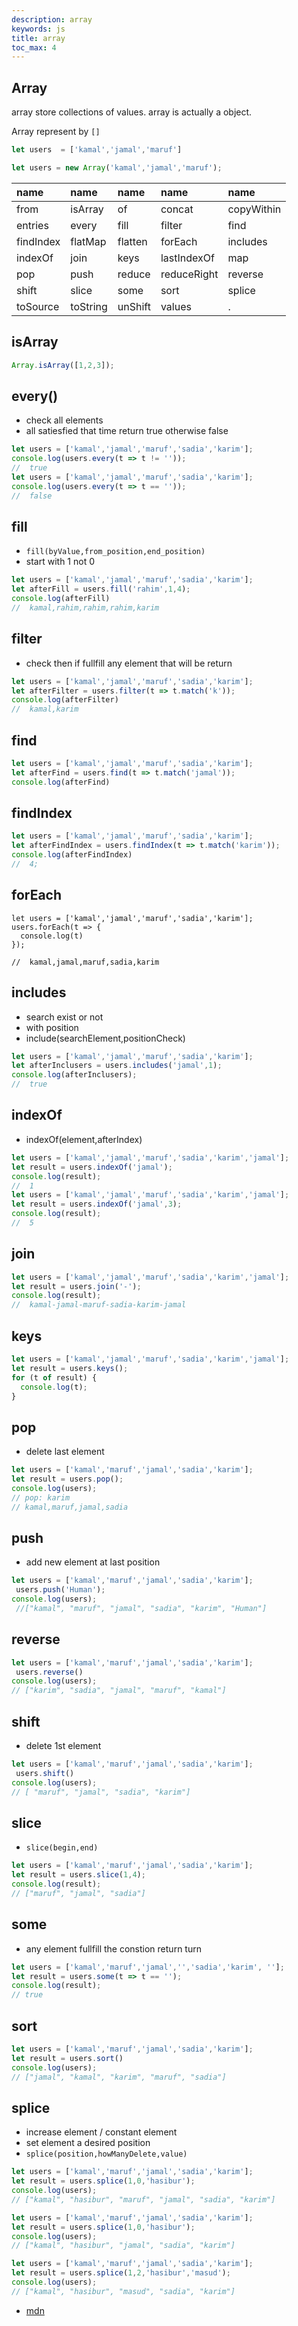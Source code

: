 ```yaml
---
description: array
keywords: js
title: array
toc_max: 4
---
```


## Array

array store collections of values. array is actually a object.

Array represent by `[]`

```js
let users  = ['kamal','jamal','maruf']
```

```js
let users = new Array('kamal','jamal','maruf');
```

| name | name     |name     |name     |name     |
| :------------- | :------------- |:------------- |:------------- |:------------- |
|from|isArray|of|concat|copyWithin|
|entries|every|fill|filter|find|
|findIndex|flatMap|flatten|forEach|includes|
|indexOf|join|keys|lastIndexOf|map|
|pop|push|reduce|reduceRight|reverse|
|shift|slice|some|sort|splice|
|toSource|toString|unShift|values|.|

## isArray

```js
Array.isArray([1,2,3]);
```
## every()

* check all elements
* all satiesfied that time return true otherwise false

```js
let users = ['kamal','jamal','maruf','sadia','karim'];
console.log(users.every(t => t != ''));
//  true
let users = ['kamal','jamal','maruf','sadia','karim'];
console.log(users.every(t => t == ''));
//  false
```

## fill

* `fill(byValue,from_position,end_position)`
* start with  1 not 0

```js
let users = ['kamal','jamal','maruf','sadia','karim'];
let afterFill = users.fill('rahim',1,4);
console.log(afterFill)
//  kamal,rahim,rahim,rahim,karim
```

## filter

* check then if fullfill any element that will be return

```js
let users = ['kamal','jamal','maruf','sadia','karim'];
let afterFilter = users.filter(t => t.match('k'));
console.log(afterFilter)
//  kamal,karim
```

## find

```js
let users = ['kamal','jamal','maruf','sadia','karim'];
let afterFind = users.find(t => t.match('jamal'));
console.log(afterFind)
```

## findIndex

```js
let users = ['kamal','jamal','maruf','sadia','karim'];
let afterFindIndex = users.findIndex(t => t.match('karim'));
console.log(afterFindIndex)
//  4;
```
## forEach

```JS
let users = ['kamal','jamal','maruf','sadia','karim'];
users.forEach(t => {
  console.log(t)
});

//  kamal,jamal,maruf,sadia,karim
```
## includes

* search exist or not
* with position
* include(searchElement,positionCheck)

```js
let users = ['kamal','jamal','maruf','sadia','karim'];
let afterInclusers = users.includes('jamal',1);
console.log(afterInclusers);
//  true
```

## indexOf

* indexOf(element,afterIndex)

```js
let users = ['kamal','jamal','maruf','sadia','karim','jamal'];
let result = users.indexOf('jamal');
console.log(result);
//  1
let users = ['kamal','jamal','maruf','sadia','karim','jamal'];
let result = users.indexOf('jamal',3);
console.log(result);
//  5
```
## join

```js
let users = ['kamal','jamal','maruf','sadia','karim','jamal'];
let result = users.join('-');
console.log(result);
//  kamal-jamal-maruf-sadia-karim-jamal
```

## keys

```js
let users = ['kamal','jamal','maruf','sadia','karim','jamal'];
let result = users.keys();
for (t of result) {
  console.log(t);
}
```

## pop

* delete last element

```js
let users = ['kamal','maruf','jamal','sadia','karim'];
let result = users.pop();
console.log(users);
// pop: karim
// kamal,maruf,jamal,sadia
```

## push

* add new element at last position

```js
let users = ['kamal','maruf','jamal','sadia','karim'];
 users.push('Human');
console.log(users);
 //["kamal", "maruf", "jamal", "sadia", "karim", "Human"]
```

## reverse

```js
let users = ['kamal','maruf','jamal','sadia','karim'];
 users.reverse()
console.log(users);
// ["karim", "sadia", "jamal", "maruf", "kamal"]
```

## shift

* delete 1st element

```js
let users = ['kamal','maruf','jamal','sadia','karim'];
 users.shift()
console.log(users);
// [ "maruf", "jamal", "sadia", "karim"]
```

## slice

* `slice(begin,end)`

```js
let users = ['kamal','maruf','jamal','sadia','karim'];
let result = users.slice(1,4);
console.log(result);
// ["maruf", "jamal", "sadia"]
```

## some

* any element fullfill the constion return turn

```js
let users = ['kamal','maruf','jamal','','sadia','karim', ''];
let result = users.some(t => t == '');
console.log(result);
// true
```

## sort

```js
let users = ['kamal','maruf','jamal','sadia','karim'];
let result = users.sort()
console.log(users);
// ["jamal", "kamal", "karim", "maruf", "sadia"]
```

## splice

* increase element / constant element
* set element a desired position
* `splice(position,howManyDelete,value)`

```js
let users = ['kamal','maruf','jamal','sadia','karim'];
let result = users.splice(1,0,'hasibur');
console.log(users);
// ["kamal", "hasibur", "maruf", "jamal", "sadia", "karim"]
```

```js
let users = ['kamal','maruf','jamal','sadia','karim'];
let result = users.splice(1,0,'hasibur');
console.log(users);
// ["kamal", "hasibur", "jamal", "sadia", "karim"]
```

```js
let users = ['kamal','maruf','jamal','sadia','karim'];
let result = users.splice(1,2,'hasibur','masud');
console.log(users);
// ["kamal", "hasibur", "masud", "sadia", "karim"]
```

* [mdn](https://developer.mozilla.org/en-US/docs/Web/JavaScript/Reference/Global_Objects/Array)
